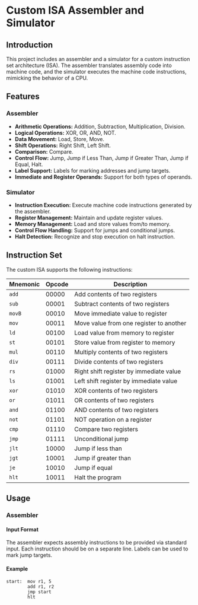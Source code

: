 # Custom ISA Assembler and Simulator

## Introduction

This project includes an assembler and a simulator for a custom instruction set architecture (ISA). The assembler translates assembly code into machine code, and the simulator executes the machine code instructions, mimicking the behavior of a CPU.

## Features

### Assembler
- **Arithmetic Operations:** Addition, Subtraction, Multiplication, Division.
- **Logical Operations:** XOR, OR, AND, NOT.
- **Data Movement:** Load, Store, Move.
- **Shift Operations:** Right Shift, Left Shift.
- **Comparison:** Compare.
- **Control Flow:** Jump, Jump if Less Than, Jump if Greater Than, Jump if Equal, Halt.
- **Label Support:** Labels for marking addresses and jump targets.
- **Immediate and Register Operands:** Support for both types of operands.

### Simulator
- **Instruction Execution:** Execute machine code instructions generated by the assembler.
- **Register Management:** Maintain and update register values.
- **Memory Management:** Load and store values from/to memory.
- **Control Flow Handling:** Support for jumps and conditional jumps.
- **Halt Detection:** Recognize and stop execution on halt instruction.

## Instruction Set

The custom ISA supports the following instructions:

| Mnemonic | Opcode  | Description                             |
|----------|---------|-----------------------------------------|
| `add`    | 00000   | Add contents of two registers           |
| `sub`    | 00001   | Subtract contents of two registers      |
| `movB`   | 00010   | Move immediate value to register        |
| `mov`    | 00011   | Move value from one register to another |
| `ld`     | 00100   | Load value from memory to register      |
| `st`     | 00101   | Store value from register to memory     |
| `mul`    | 00110   | Multiply contents of two registers      |
| `div`    | 00111   | Divide contents of two registers        |
| `rs`     | 01000   | Right shift register by immediate value |
| `ls`     | 01001   | Left shift register by immediate value  |
| `xor`    | 01010   | XOR contents of two registers           |
| `or`     | 01011   | OR contents of two registers            |
| `and`    | 01100   | AND contents of two registers           |
| `not`    | 01101   | NOT operation on a register             |
| `cmp`    | 01110   | Compare two registers                   |
| `jmp`    | 01111   | Unconditional jump                      |
| `jlt`    | 10000   | Jump if less than                       |
| `jgt`    | 10001   | Jump if greater than                    |
| `je`     | 10010   | Jump if equal                           |
| `hlt`    | 10011   | Halt the program                        |

## Usage

### Assembler

#### Input Format

The assembler expects assembly instructions to be provided via standard input. Each instruction should be on a separate line. Labels can be used to mark jump targets.

#### Example

```assembly
start:  mov r1, 5
        add r1, r2
        jmp start
        hlt
